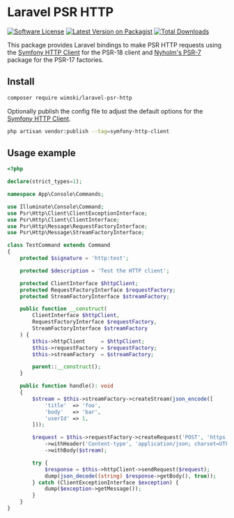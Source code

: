 # Laravel PSR HTTP

[![Software License](https://img.shields.io/badge/license-MIT-brightgreen.svg?style=flat-square)](LICENSE.md)
[![Latest Version on Packagist](https://img.shields.io/packagist/v/wimski/laravel-psr-http.svg?style=flat-square)](https://packagist.org/packages/wimski/laravel-psr-http)
[![Total Downloads](https://img.shields.io/packagist/dt/wimski/laravel-psr-http.svg?style=flat-square)](https://packagist.org/packages/wimski/laravel-psr-http)

This package provides Laravel bindings to make PSR HTTP requests using the [Symfony HTTP Client](https://symfony.com/doc/current/http_client.html) for the PSR-18 client
and [Nyholm's PSR-7](https://github.com/Nyholm/psr7) package for the PSR-17 factories.

## Install

```bash
composer require wimski/laravel-psr-http
```

Optionally publish the config file to adjust the default options for the [Symfony HTTP Client](https://github.com/symfony/contracts/blob/main/HttpClient/HttpClientInterface.php).
```bash
php artisan vendor:publish --tag=symfony-http-client
```

## Usage example

```php
<?php

declare(strict_types=1);

namespace App\Console\Commands;

use Illuminate\Console\Command;
use Psr\Http\Client\ClientExceptionInterface;
use Psr\Http\Client\ClientInterface;
use Psr\Http\Message\RequestFactoryInterface;
use Psr\Http\Message\StreamFactoryInterface;

class TestCommand extends Command
{
    protected $signature = 'http:test';

    protected $description = 'Test the HTTP client';

    protected ClientInterface $httpClient;
    protected RequestFactoryInterface $requestFactory;
    protected StreamFactoryInterface $streamFactory;

    public function __construct(
        ClientInterface $httpClient,
        RequestFactoryInterface $requestFactory,
        StreamFactoryInterface $streamFactory
    ) {
        $this->httpClient     = $httpClient;
        $this->requestFactory = $requestFactory;
        $this->streamFactory  = $streamFactory;

        parent::__construct();
    }

    public function handle(): void
    {
        $stream = $this->streamFactory->createStream(json_encode([
            'title'  => 'foo',
            'body'   => 'bar',
            'userId' => 1,
        ]));

        $request = $this->requestFactory->createRequest('POST', 'https://jsonplaceholder.typicode.com/posts')
            ->withHeader('Content-type', 'application/json; charset=UTF-8')
            ->withBody($stream);

        try {
            $response = $this->httpClient->sendRequest($request);
            dump(json_decode((string) $response->getBody(), true));
        } catch (ClientExceptionInterface $exception) {
            dump($exception->getMessage());
        }
    }
}
```
